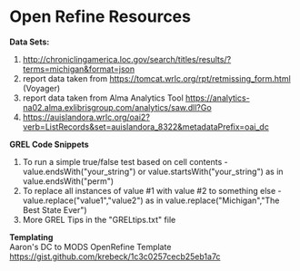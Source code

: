 # Open Refine Resources

<strong>Data Sets:</strong>
1. http://chroniclingamerica.loc.gov/search/titles/results/?terms=michigan&format=json
2. report data taken from https://tomcat.wrlc.org/rpt/retmissing_form.html (Voyager)
3. report data taken from Alma Analytics Tool https://analytics-na02.alma.exlibrisgroup.com/analytics/saw.dll?Go
4. https://auislandora.wrlc.org/oai2?verb=ListRecords&set=auislandora_8322&metadataPrefix=oai_dc


<strong>GREL Code Snippets</strong>
1. To run a simple true/false test based on cell contents - value.endsWith("your_string") or value.startsWith("your_string") as in value.endsWith("perm")
2. To replace all instances of value #1 with value #2 to something else - value.replace("value1","value2") as in value.replace("Michigan","The Best State Ever")
3. More GREL Tips in the "GRELtips.txt" file

<strong>Templating</strong><br>
Aaron's DC to MODS OpenRefine Template
https://gist.github.com/krebeck/1c3c0257cecb25eb1a7c
